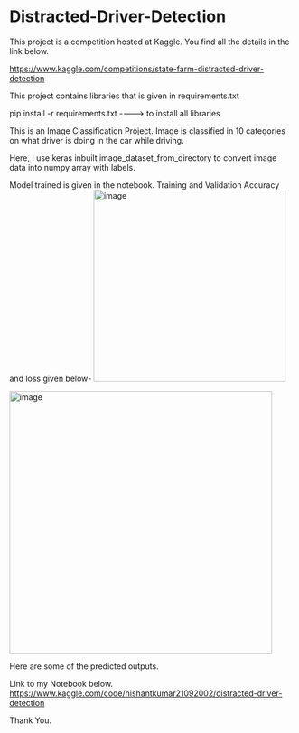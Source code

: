 # Distracted-Driver-Detection
This project is a competition hosted at Kaggle. You find all the details in the link below.

https://www.kaggle.com/competitions/state-farm-distracted-driver-detection

This project contains libraries that is given in requirements.txt

pip install -r requirements.txt     ----> to install all libraries

This is an Image Classification Project. Image is classified in 10 categories on what driver is doing in the car while driving.

Here, I use keras inbuilt image_dataset_from_directory to convert image data into numpy array with labels.

Model trained is given in the notebook. Training and Validation Accuracy and loss given below-
<img width="340" alt="image" src="https://github.com/Nishant-Kumar-2002/Distracted-Driver-Detection/assets/89921898/17fca246-cf39-4244-91cc-e4bbf4f3dbbd">


<img width="465" alt="image" src="https://github.com/Nishant-Kumar-2002/Distracted-Driver-Detection/assets/89921898/ad18952e-6075-4e7f-a506-ffd3c4bfb345">

Here are some of the predicted outputs.

Link to my Notebook below.
https://www.kaggle.com/code/nishantkumar21092002/distracted-driver-detection

Thank You.
